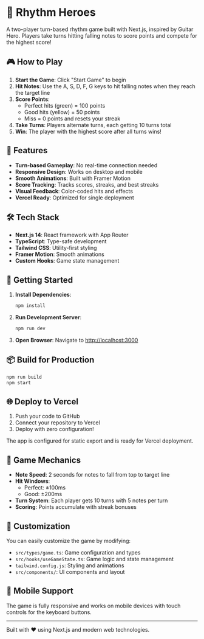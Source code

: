 # 🎵 Rhythm Heroes

A two-player turn-based rhythm game built with Next.js, inspired by Guitar Hero. Players take turns hitting falling notes to score points and compete for the highest score!

## 🎮 How to Play

1. **Start the Game**: Click "Start Game" to begin
2. **Hit Notes**: Use the A, S, D, F, G keys to hit falling notes when they reach the target line
3. **Score Points**: 
   - Perfect hits (green) = 100 points
   - Good hits (yellow) = 50 points
   - Miss = 0 points and resets your streak
4. **Take Turns**: Players alternate turns, each getting 10 turns total
5. **Win**: The player with the highest score after all turns wins!

## 🚀 Features

- **Turn-based Gameplay**: No real-time connection needed
- **Responsive Design**: Works on desktop and mobile
- **Smooth Animations**: Built with Framer Motion
- **Score Tracking**: Tracks scores, streaks, and best streaks
- **Visual Feedback**: Color-coded hits and effects
- **Vercel Ready**: Optimized for single deployment

## 🛠️ Tech Stack

- **Next.js 14**: React framework with App Router
- **TypeScript**: Type-safe development
- **Tailwind CSS**: Utility-first styling
- **Framer Motion**: Smooth animations
- **Custom Hooks**: Game state management

## 🚀 Getting Started

1. **Install Dependencies**:
   ```bash
   npm install
   ```

2. **Run Development Server**:
   ```bash
   npm run dev
   ```

3. **Open Browser**:
   Navigate to [http://localhost:3000](http://localhost:3000)

## 📦 Build for Production

```bash
npm run build
npm start
```

## 🌐 Deploy to Vercel

1. Push your code to GitHub
2. Connect your repository to Vercel
3. Deploy with zero configuration!

The app is configured for static export and is ready for Vercel deployment.

## 🎯 Game Mechanics

- **Note Speed**: 2 seconds for notes to fall from top to target line
- **Hit Windows**: 
  - Perfect: ±100ms
  - Good: ±200ms
- **Turn System**: Each player gets 10 turns with 5 notes per turn
- **Scoring**: Points accumulate with streak bonuses

## 🎨 Customization

You can easily customize the game by modifying:

- `src/types/game.ts`: Game configuration and types
- `src/hooks/useGameState.ts`: Game logic and state management
- `tailwind.config.js`: Styling and animations
- `src/components/`: UI components and layout

## 📱 Mobile Support

The game is fully responsive and works on mobile devices with touch controls for the keyboard buttons.

---

Built with ❤️ using Next.js and modern web technologies.
